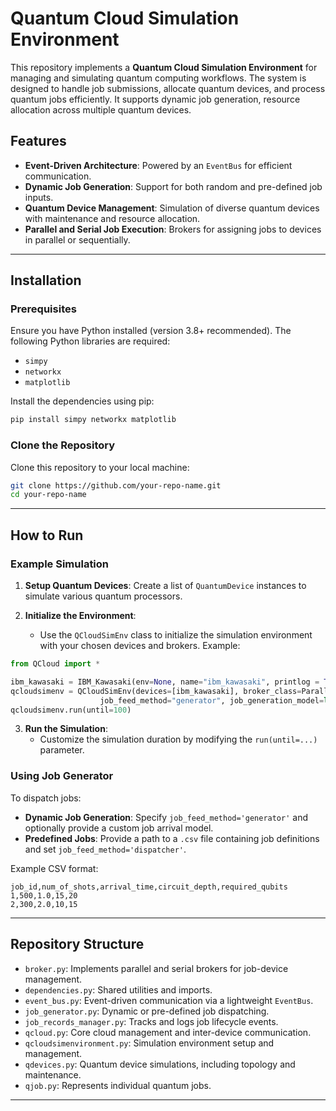 # Quantum Cloud Simulation Environment

This repository implements a **Quantum Cloud Simulation Environment** for managing and simulating quantum computing workflows. The system is designed to handle job submissions, allocate quantum devices, and process quantum jobs efficiently. It supports dynamic job generation, resource allocation across multiple quantum devices.

## Features

- **Event-Driven Architecture**: Powered by an `EventBus` for efficient communication.
- **Dynamic Job Generation**: Support for both random and pre-defined job inputs.
- **Quantum Device Management**: Simulation of diverse quantum devices with maintenance and resource allocation.
- **Parallel and Serial Job Execution**: Brokers for assigning jobs to devices in parallel or sequentially.

---

## Installation

### Prerequisites

Ensure you have Python installed (version 3.8+ recommended). The following Python libraries are required:
- `simpy`
- `networkx`
- `matplotlib`

Install the dependencies using pip:
```bash
pip install simpy networkx matplotlib
```

### Clone the Repository

Clone this repository to your local machine:
```bash
git clone https://github.com/your-repo-name.git
cd your-repo-name
```

---

## How to Run

### Example Simulation

1. **Setup Quantum Devices**: Create a list of `QuantumDevice` instances to simulate various quantum processors.

2. **Initialize the Environment**:
   - Use the `QCloudSimEnv` class to initialize the simulation environment with your chosen devices and brokers.
Example:
```python
from QCloud import *

ibm_kawasaki = IBM_Kawasaki(env=None, name="ibm_kawasaki", printlog = True)
qcloudsimenv = QCloudSimEnv(devices=[ibm_kawasaki], broker_class=ParallelBroker,
                    job_feed_method="generator", job_generation_model=lambda: random.expovariate(lambd=0.1))
qcloudsimenv.run(until=100)
```

3. **Run the Simulation**:
   - Customize the simulation duration by modifying the `run(until=...)` parameter.

### Using Job Generator
To dispatch jobs:
- **Dynamic Job Generation**:
  Specify `job_feed_method='generator'` and optionally provide a custom job arrival model.
- **Predefined Jobs**:
  Provide a path to a `.csv` file containing job definitions and set `job_feed_method='dispatcher'`.

Example CSV format:
```csv
job_id,num_of_shots,arrival_time,circuit_depth,required_qubits
1,500,1.0,15,20
2,300,2.0,10,15
```

---

## Repository Structure

- `broker.py`: Implements parallel and serial brokers for job-device management.
- `dependencies.py`: Shared utilities and imports.
- `event_bus.py`: Event-driven communication via a lightweight `EventBus`.
- `job_generator.py`: Dynamic or pre-defined job dispatching.
- `job_records_manager.py`: Tracks and logs job lifecycle events.
- `qcloud.py`: Core cloud management and inter-device communication.
- `qcloudsimenvironment.py`: Simulation environment setup and management.
- `qdevices.py`: Quantum device simulations, including topology and maintenance.
- `qjob.py`: Represents individual quantum jobs.

---
